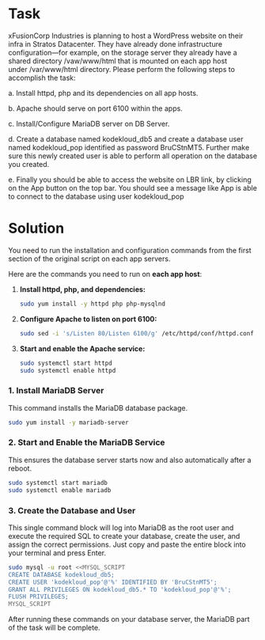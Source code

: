 # Task

xFusionCorp Industries is planning to host a WordPress website on their infra in Stratos Datacenter. They have already done infrastructure configuration—for example, on the storage server they already have a shared directory /vaw/www/html that is mounted on each app host under /var/www/html directory. Please perform the following steps to accomplish the task:





a. Install httpd, php and its dependencies on all app hosts.



b. Apache should serve on port 6100 within the apps.



c. Install/Configure MariaDB server on DB Server.



d. Create a database named kodekloud_db5 and create a database user named kodekloud_pop identified as password BruCStnMT5. Further make sure this newly created user is able to perform all operation on the database you created.



e. Finally you should be able to access the website on LBR link, by clicking on the App button on the top bar. You should see a message like App is able to connect to the database using user kodekloud_pop

# Solution


You need to run the installation and configuration commands from the first section of the original script on each app servers.

Here are the commands you need to run on **each app host**:

1.  **Install httpd, php, and dependencies:**

    ```bash
    sudo yum install -y httpd php php-mysqlnd
    ```

2.  **Configure Apache to listen on port 6100:**

    ```bash
    sudo sed -i 's/Listen 80/Listen 6100/g' /etc/httpd/conf/httpd.conf
    ```

3.  **Start and enable the Apache service:**

    ```bash
    sudo systemctl start httpd
    sudo systemctl enable httpd
    ```

### 1\. Install MariaDB Server

This command installs the MariaDB database package.

```bash
sudo yum install -y mariadb-server
```

### 2\. Start and Enable the MariaDB Service

This ensures the database server starts now and also automatically after a reboot.

```bash
sudo systemctl start mariadb
sudo systemctl enable mariadb
```

### 3\. Create the Database and User

This single command block will log into MariaDB as the root user and execute the required SQL to create your database, create the user, and assign the correct permissions. Just copy and paste the entire block into your terminal and press Enter.

```bash
sudo mysql -u root <<MYSQL_SCRIPT
CREATE DATABASE kodekloud_db5;
CREATE USER 'kodekloud_pop'@'%' IDENTIFIED BY 'BruCStnMT5';
GRANT ALL PRIVILEGES ON kodekloud_db5.* TO 'kodekloud_pop'@'%';
FLUSH PRIVILEGES;
MYSQL_SCRIPT
```

After running these commands on your database server, the MariaDB part of the task will be complete.
